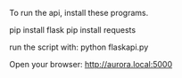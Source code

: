 To run the api, install these programs.

pip install flask
pip install requests

run the script with:
python flaskapi.py

Open your browser: http://aurora.local:5000
